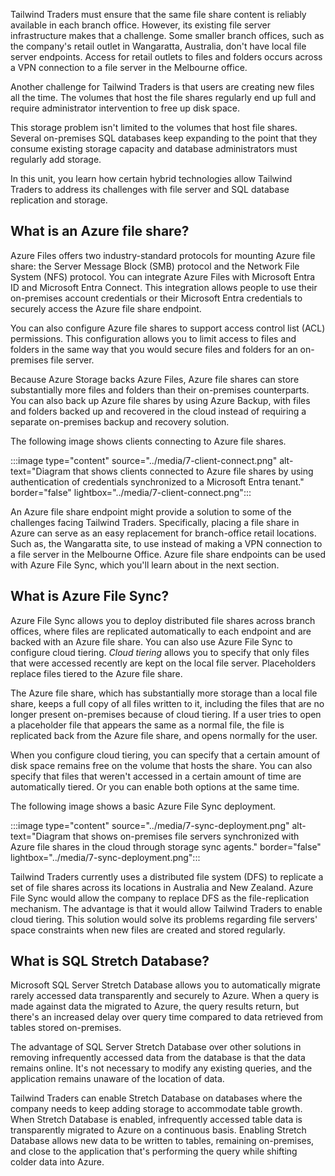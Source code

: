 
Tailwind Traders must ensure that the same file share content is reliably available in each branch office. However, its existing file server infrastructure makes that a challenge. Some smaller branch offices, such as the company's retail outlet in Wangaratta, Australia, don't have local file server endpoints. Access for retail outlets to files and folders occurs across a VPN connection to a file server in the Melbourne office.

Another challenge for Tailwind Traders is that users are creating new files all the time. The volumes that host the file shares regularly end up full and require administrator intervention to free up disk space. 

This storage problem isn't limited to the volumes that host file shares. Several on-premises SQL databases keep expanding to the point that they consume existing storage capacity and database administrators must regularly add storage.

In this unit, you learn how certain hybrid technologies allow Tailwind Traders to address its challenges with file server and SQL database replication and storage.

## What is an Azure file share?

Azure Files offers two industry-standard protocols for mounting Azure file share: the Server Message Block (SMB) protocol and the Network File System (NFS) protocol. You can integrate Azure Files with Microsoft Entra ID and Microsoft Entra Connect. This integration allows people to use their on-premises account credentials or their Microsoft Entra credentials to securely access the Azure file share endpoint. 

You can also configure Azure file shares to support access control list (ACL) permissions. This configuration allows you to limit access to files and folders in the same way that you would secure files and folders for an on-premises file server. 

Because Azure Storage backs Azure Files, Azure file shares can store substantially more files and folders than their on-premises counterparts. You can also back up Azure file shares by using Azure Backup, with files and folders backed up and recovered in the cloud instead of requiring a separate on-premises backup and recovery solution. 

The following image shows clients connecting to Azure file shares.

:::image type="content" source="../media/7-client-connect.png" alt-text="Diagram that shows clients connected to Azure file shares by using authentication of credentials synchronized to a Microsoft Entra tenant." border="false" lightbox="../media/7-client-connect.png":::

An Azure file share endpoint might provide a solution to some of the challenges facing Tailwind Traders. Specifically, placing a file share in Azure can serve as an easy replacement for branch-office retail locations. Such as, the Wangaratta site, to use instead of making a VPN connection to a file server in the Melbourne Office. Azure file share endpoints can be used with Azure File Sync, which you'll learn about in the next section.

## What is Azure File Sync?

Azure File Sync allows you to deploy distributed file shares across branch offices, where files are replicated automatically to each endpoint and are backed with an Azure file share. You can also use Azure File Sync to configure cloud tiering. *Cloud tiering* allows you to specify that only files that were accessed recently are kept on the local file server. Placeholders replace files tiered to the Azure file share. 

The Azure file share, which has substantially more storage than a local file share, keeps a full copy of all files written to it, including the files that are no longer present on-premises because of cloud tiering. If a user tries to open a placeholder file that appears the same as a normal file, the file is replicated back from the Azure file share, and opens normally for the user.

When you configure cloud tiering, you can specify that a certain amount of disk space remains free on the volume that hosts the share. You can also specify that files that weren't accessed in a certain amount of time are automatically tiered. Or you can enable both options at the same time. 

The following image shows a basic Azure File Sync deployment.

:::image type="content" source="../media/7-sync-deployment.png" alt-text="Diagram that shows on-premises file servers synchronized with Azure file shares in the cloud through storage sync agents." border="false" lightbox="../media/7-sync-deployment.png":::

Tailwind Traders currently uses a distributed file system (DFS) to replicate a set of file shares across its locations in Australia and New Zealand. Azure File Sync would allow the company to replace DFS as the file-replication mechanism. The advantage is that it would allow Tailwind Traders to enable cloud tiering. This solution would solve its problems regarding file servers' space constraints when new files are created and stored regularly.

## What is SQL Stretch Database?

Microsoft SQL Server Stretch Database allows you to automatically migrate rarely accessed data transparently and securely to Azure. When a query is made against data the migrated to Azure, the query results return, but there's an increased delay over query time compared to data retrieved from tables stored on-premises.

The advantage of SQL Server Stretch Database over other solutions in removing infrequently accessed data from the database is that the data remains online. It's not necessary to modify any existing queries, and the application remains unaware of the location of data.

Tailwind Traders can enable Stretch Database on databases where the company needs to keep adding storage to accommodate table growth. When Stretch Database is enabled, infrequently accessed table data is transparently migrated to Azure on a continuous basis. Enabling Stretch Database allows new data to be written to tables, remaining on-premises, and close to the application that's performing the query while shifting colder data into Azure.

